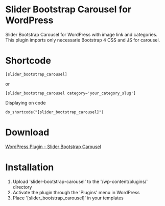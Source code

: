 # Slider Bootstrap Carousel for WordPress

Slider Bootstrap Carousel for WordPress with image link and categories. This plugin imports only necessarie Bootstrap 4 CSS and JS for carousel.

# Shortcode
```
[slider_bootstrap_carousel] 
```
or
```
[slider_bootstrap_carousel category='your_category_slug']
```

Displaying on code
```
do_shortcode("[slider_bootstrap_carousel]")
```

# Download
[WordPress Plugin - Slider Bootstrap Carousel](https://wordpress.org/plugins/slider-bootstrap-carousel/)

# Installation

1. Upload 'slider-bootstrap-carousel' to the '/wp-content/plugins/' directory
2. Activate the plugin through the 'Plugins' menu in WordPress
3. Place '[slider_bootstrap_carousel]' in your templates
